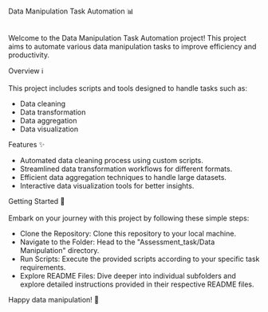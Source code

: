 Data Manipulation Task Automation 📊 <br> <br>

Welcome to the Data Manipulation Task Automation project! This project aims to automate various data manipulation tasks to improve efficiency and productivity.
 
Overview ℹ️  <br> <br>
This project includes scripts and tools designed to handle tasks such as:

* Data cleaning
* Data transformation
* Data aggregation
* Data visualization

Features ✨ 
* Automated data cleaning process using custom scripts.
* Streamlined data transformation workflows for different formats.
* Efficient data aggregation techniques to handle large datasets.
* Interactive data visualization tools for better insights.

Getting Started 🚀 <br> <br>
Embark on your journey with this project by following these simple steps:

* Clone the Repository: Clone this repository to your local machine.
* Navigate to the Folder: Head to the "Assessment_task/Data Manipulation" directory.
* Run Scripts: Execute the provided scripts according to your specific task requirements.
* Explore README Files: Dive deeper into individual subfolders and explore detailed instructions provided in their respective README files.

Happy data manipulation! 🎉
